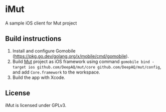 # iMut

A sample iOS client for Mut project

## Build instructions

1. Install and configure Gomobile (https://pkg.go.dev/golang.org/x/mobile/cmd/gomobile).
2. Build [Mut](https://github.com/DeepAQ/Mut) project as iOS framework using command `gomobile bind -target ios github.com/DeepAQ/mut/core github.com/DeepAQ/mut/config`, and add `Core.framework` to the workspace.
3. Build the app with Xcode.

## License

iMut is licensed under GPLv3.
